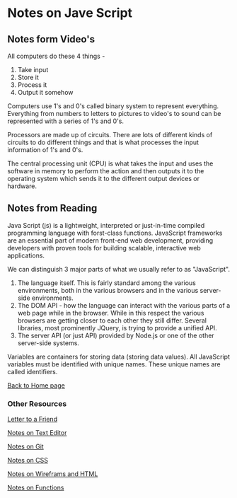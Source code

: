 # Notes on Jave Script

## Notes form Video's

All computers do these 4 things -  

1. Take input
2. Store it
3. Process it
4. Output it somehow

Computers use 1's and 0's called binary system to represent everything. Everything from numbers to letters to pictures to video's to sound can be represented with a series of 1's and 0's.  

Processors are made up of circuits. There are lots of different kinds of circuits to do different things and that is what processes the input information of 1's and 0's.

The central processing unit (CPU) is what takes the input and uses the software in memory to perform the action and then outputs it to the operating system which sends it to the different output devices or hardware.

## Notes from Reading

Java Script (js) is a lightweight, interpreted or just-in-time compiled programming language with forst-class functions. JavaScript frameworks are an essential part of modern front-end web development, providing developers with proven tools for building scalable, interactive web applications.  

We can distinguish 3 major parts of what we usually refer to as "JavaScript".

1. The language itself. This is fairly standard among the various environments, both in the various browsers and in the various server-side environments.
2. The DOM API - how the language can interact with the various parts of a web page while in the browser. While in this respect the various browsers are getting closer to each other they still differ. Several libraries, most prominently JQuery, is trying to provide a unified API.
3. The server API (or just API) provided by Node.js or one of the other server-side systems.

Variables are containers for storing data (storing data values). All JavaScript variables must be identified with unique names. These unique names are called identifiers.  

[Back to Home page](README.md)

### Other Resources

[Letter to a Friend](/SummeryForAFriend.md)

[Notes on Text Editor](/TextEditorCommand.md)

[Notes on Git](/GitNotes.md)

[Notes on CSS](/CSSnotes.md)

[Notes on Wireframs and HTML](/WireframeHTML.md)

[Notes on Functions](/NotesOnFunctions.md)
